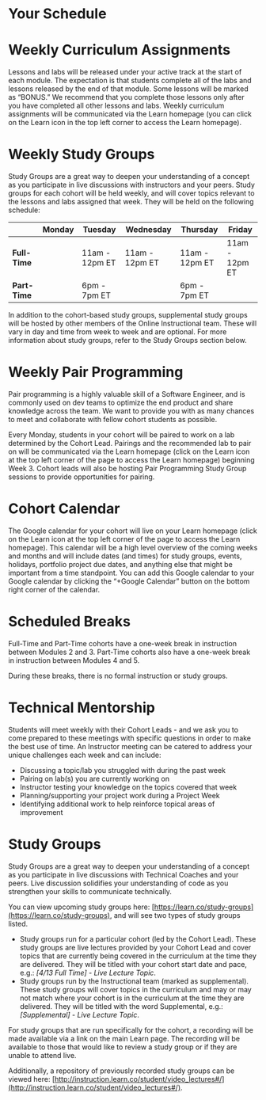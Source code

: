 # Your Schedule

# Weekly Curriculum Assignments
Lessons and labs will be released under your active track at the start of each module. The expectation is that students complete all of the labs and lessons released by the end of that module. Some lessons will be marked as “BONUS.” We recommend that you complete those lessons only after you have completed all other lessons and labs. Weekly curriculum assignments will be communicated via the Learn homepage (you can click on the Learn icon in the top left corner to access the Learn homepage).

# Weekly Study Groups
Study Groups are a great way to deepen your understanding of a concept as you participate in live discussions with instructors and your peers. Study groups for each cohort will be held weekly, and will cover topics relevant to the lessons and labs assigned that week. They will be held on the following schedule: 

|          | Monday         | Tuesday | Wednesday | Thursday | Friday |
| ------------- |:-------------:| ----------- | ------------------- | ------------------- | ------------------- |
| **Full-Time** | | 11am - 12pm ET | 11am - 12pm ET | 11am - 12pm ET | 11am - 12pm ET |
| **Part-Time** | | 6pm - 7pm ET |  | 6pm - 7pm ET |  |

In addition to the cohort-based study groups, supplemental study groups will be hosted by other members of the Online Instructional team. These will vary in day and time from week to week and are optional. For more information about study groups, refer to the Study Groups section below.

# Weekly Pair Programming
Pair programming is a highly valuable skill of a Software Engineer, and is commonly used on dev teams to optimize the end product and share knowledge across the team.  We want to provide you with as many chances to meet and collaborate with fellow cohort students as possible. 

Every Monday, students in your cohort will be paired to work on a lab determined by the Cohort Lead. Pairings and the recommended lab to pair on will be communicated via the Learn homepage (click on the Learn icon at the top left corner of the page to access the Learn homepage) beginning Week 3. Cohort leads will also be hosting Pair Programming Study Group sessions to provide opportunities for pairing.

# Cohort Calendar
The Google calendar for your cohort will live on your Learn homepage (click on the Learn icon at the top left corner of the page to access the Learn homepage). This calendar will be a high level overview of the coming weeks and months and will include dates (and times) for study groups, events, holidays, portfolio project due dates, and anything else that might be important from a time standpoint. You can add this Google calendar to your Google calendar by clicking the “+Google Calendar” button on the bottom right corner of the calendar.

# Scheduled Breaks
Full-Time and Part-Time cohorts have a one-week break in instruction between Modules 2 and 3. Part-Time cohorts also have a one-week break in instruction between Modules 4 and 5. 

During these breaks, there is no formal instruction or study groups.

# Technical Mentorship
Students will meet weekly with their Cohort Leads - and we ask you to come prepared to these meetings with specific questions in order to make the best use of time. An Instructor meeting can be catered to address your unique challenges each week and can include: 
* Discussing a topic/lab you struggled with during the past week
* Pairing on lab(s) you are currently working on
* Instructor testing your knowledge on the topics covered that week 
* Planning/supporting your project work during a Project Week
* Identifying additional work to help reinforce topical areas of improvement

# Study Groups
Study Groups are a great way to deepen your understanding of a concept as you participate in live discussions with Technical Coaches and your peers. Live discussion solidifies your understanding of code as you strengthen your skills to communicate technically. 

You can view upcoming study groups here: [https://learn.co/study-groups](https://learn.co/study-groups), and will see two types of study groups listed.

- Study groups run for a particular cohort (led by the Cohort Lead). These study groups are live lectures provided by your Cohort Lead and cover topics that are currently being covered in the curriculum at the time they are delivered. They will be titled with your cohort start date and pace, e.g.: *[4/13 Full Time] - Live Lecture Topic*. 
- Study groups run by the Instructional team (marked as supplemental). These study groups will cover topics in the curriculum and may or may not match where your cohort is in the curriculum at the time they are delivered. They will be titled with the word Supplemental, e.g.: *[Supplemental] - Live Lecture Topic*. 

For study groups that are run specifically for the cohort, a recording will be made available via a link on the main Learn page. The recording will be available to those that would like to review a study group or if they are unable to attend live.

Additionally, a repository of previously recorded study groups can be viewed here: [http://instruction.learn.co/student/video_lectures#/](http://instruction.learn.co/student/video_lectures#/).
